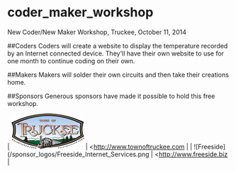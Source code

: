 coder_maker_workshop
====================

New Coder/New Maker Workshop, Truckee, October 11, 2014

##Coders
Coders will create a website to display the temperature recorded by an Internet connected device. They'll have their own website to use for one month to continue coding on their own.

##Makers
Makers will solder their own circuits and then take their creations home.

##Sponsors
Generous sponsors have made it possible to hold this free workshop.

| ![Town of Truckee](/sponsor_logos/Town_of_Truckee.png) | <http://www.townoftruckee.com |
| ![Freeside](/sponsor_logos/Freeside_Internet_Services.png | <http://www.freeside.biz |

